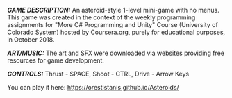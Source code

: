***GAME DESCRIPTION:*** An asteroid-style 1-level mini-game with no menus. This game was created in the context of the weekly programming assignments for "More C# Programming and Unity" Course (University of Colorado System) hosted by Coursera.org, purely for educational purposes, in October 2018.


***ART/MUSIC:*** The art and SFX were downloaded via websites providing free resources for game development.

***CONTROLS:*** Thrust - SPACE, Shoot - CTRL, Drive - Arrow Keys

You can play it here: https://orestistanis.github.io/Asteroids/
